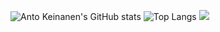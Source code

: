 ![Anto Keinanen's GitHub stats](https://github-readme-stats.vercel.app/api?username=antoKeinanen&show_icons=true&theme=dark)
![Top Langs](https://github-readme-stats.vercel.app/api/top-langs/?username=antoKeinanen&theme=dark&layout=compact)
![](https://github-profile-summary-cards.vercel.app/api/cards/most-commit-language?username=antoKeinanen&theme=dark)
